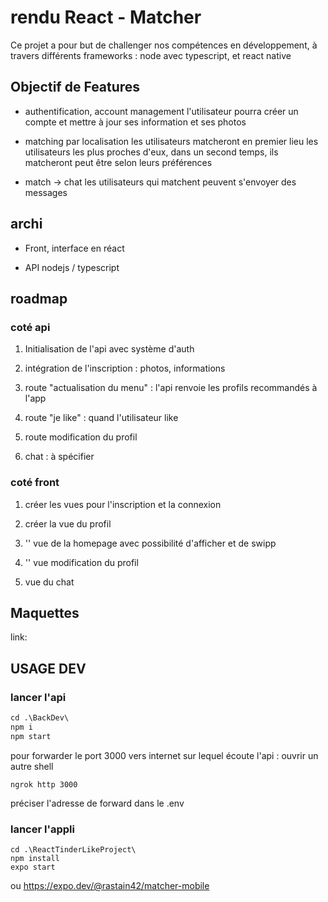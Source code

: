 # rendu React - Matcher

Ce projet a pour but de challenger nos compétences en développement,
à travers différents frameworks : node avec typescript, et react native

## Objectif de Features

- authentification, account management
l'utilisateur pourra créer un compte et mettre à jour ses information et ses photos

- matching par localisation
les utilisateurs matcheront en premier lieu les utilisateurs les plus proches d'eux,
dans un second temps, ils matcheront peut être selon leurs préférences

- match -> chat
les utilisateurs qui matchent peuvent s'envoyer des messages

## archi

- Front, interface en réact

- API nodejs / typescript

## roadmap

### coté api

1. Initialisation de l'api avec système d'auth

2. intégration de l'inscription : photos, informations

3. route "actualisation du menu" : l'api renvoie les profils recommandés à l'app

4. route "je like" : quand l'utilisateur like

5. route modification du profil

6. chat : à spécifier

### coté front

1. créer les vues pour l'inscription et la connexion

2. créer la vue du profil

3. '' vue de la homepage avec possibilité d'afficher et de swipp

4. '' vue modification du profil

5. vue du chat

## Maquettes

link:

## USAGE DEV

### lancer l'api

```ps
cd .\BackDev\
npm i 
npm start
```

pour forwarder le port 3000 vers internet sur lequel écoute l'api :
ouvrir un autre shell

```
ngrok http 3000
```

préciser l'adresse de forward dans le .env

### lancer l'appli

```
cd .\ReactTinderLikeProject\
npm install
expo start
```

ou https://expo.dev/@rastain42/matcher-mobile